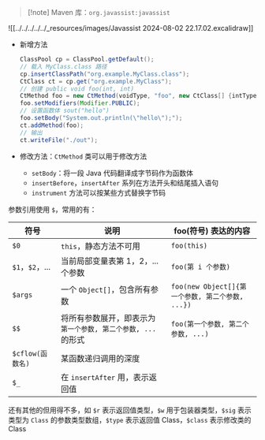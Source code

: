 > [!note] Maven 库：`org.javassist:javassist`

![[../../../../../_resources/images/Javassist 2024-08-02 22.17.02.excalidraw]]

* 新增方法

  ```java
  ClassPool cp = ClassPool.getDefault();
  // 载入 MyClass.class 路径
  cp.insertClassPath("org.example.MyClass.class");
  CtClass ct = cp.get("org.example.MyClass");
  // 创建 public void foo(int, int)
  CtMethod foo = new CtMethod(voidType, "foo", new CtClass[] {intType, intType}, ct);
  foo.setModifiers(Modifier.PUBLIC);
  // 设置函数体 sout("hello")
  foo.setBody("System.out.println(\"hello\");");
  ct.addMethod(foo);
  // 输出
  ct.writeFile("./out");
  ```

* 修改方法：`CtMethod` 类可以用于修改方法
    * `setBody`：将一段 Java 代码翻译成字节码作为函数体
    * `insertBefore`，`insertAfter` 系列在方法开头和结尾插入语句
    * `instrument` 方法可以按某些方式替换字节码

参数引用使用 `$`，常用的有：

|符号|说明|foo(符号) 表达的内容|
| ---------------| ------------------------------------| ----------------------|
| `$0` | `this`，静态方法不可用| `foo(this)` |
| `$1`，`$2`，...|当前局部变量表第 1，2，...个参数| `foo(第 i 个参数)` |
| `$args` |一个 `Object[]`，包含所有参数| `foo(new Object[]{第一个参数, 第二个参数, ...})` |
| `$$` |将所有参数展开，即表示为 `第一个参数, 第二个参数, ...` 的形式| `foo(第一个参数, 第二个参数, ...)`<br />|
| `$cflow(函数名)` |某函数递归调用的深度||
| `$_` |在 `insertAfter` 用，表示返回值||
还有其他的但用得不多，如 `$r` 表示返回值类型，`$w` 用于包装器类型，`$sig` 表示类型为 `Class` 的参数类型数组，`$type` 表示返回值 Class，`$class` 表示修改类的 Class

‍
